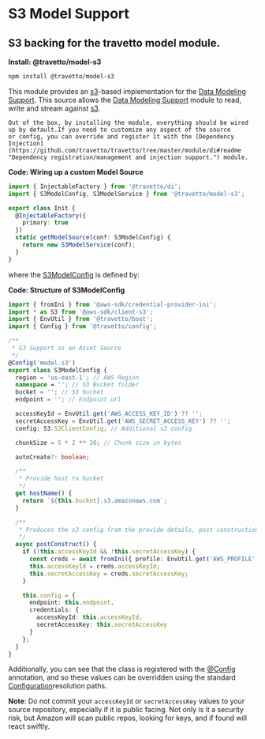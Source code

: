 <!-- This file was generated by the framweork and should not be modified directly -->
<!-- Please modify https://github.com/travetto/travetto/tree/master/module/model-s3/doc.ts and execute "npm run docs" to rebuild -->
# S3 Model Support
## S3 backing for the travetto model module.

**Install: @travetto/model-s3**
```bash
npm install @travetto/model-s3
```

This module provides an [s3](https://aws.amazon.com/documentation/s3/)-based implementation for the [Data Modeling Support](https://github.com/travetto/travetto/tree/master/module/model#readme "Datastore abstraction for core operations.").  This source allows the [Data Modeling Support](https://github.com/travetto/travetto/tree/master/module/model#readme "Datastore abstraction for core operations.") module to read, write and stream against [s3](https://aws.amazon.com/documentation/s3/).

    Out of the box, by installing the module, everything should be wired up by default.If you need to customize any aspect of the source 
    or config, you can override and register it with the [Dependency Injection](https://github.com/travetto/travetto/tree/master/module/di#readme "Dependency registration/management and injection support.") module.

    
**Code: Wiring up a custom Model Source**
```typescript
import { InjectableFactory } from '@travetto/di';
import { S3ModelConfig, S3ModelService } from '@travetto/model-s3';

export class Init {
  @InjectableFactory({
    primary: true
  })
  static getModelSource(conf: S3ModelConfig) {
    return new S3ModelService(conf);
  }
}
```

  where the [S3ModelConfig](https://github.com/travetto/travetto/tree/master/module/model-s3/src/config.ts#L10) is defined by:

  
**Code: Structure of S3ModelConfig**
```typescript
import { fromIni } from '@aws-sdk/credential-provider-ini';
import * as S3 from '@aws-sdk/client-s3';
import { EnvUtil } from '@travetto/boot';
import { Config } from '@travetto/config';

/**
 * S3 Support as an Asset Source
 */
@Config('model.s3')
export class S3ModelConfig {
  region = 'us-east-1'; // AWS Region
  namespace = ''; // S3 Bucket folder
  bucket = ''; // S3 bucket
  endpoint = ''; // Endpoint url

  accessKeyId = EnvUtil.get('AWS_ACCESS_KEY_ID') ?? '';
  secretAccessKey = EnvUtil.get('AWS_SECRET_ACCESS_KEY') ?? '';
  config: S3.S3ClientConfig; // Additional s3 config

  chunkSize = 5 * 2 ** 20; // Chunk size in bytes

  autoCreate?: boolean;

  /**
   * Provide host to bucket
   */
  get hostName() {
    return `${this.bucket}.s3.amazonaws.com`;
  }

  /**
   * Produces the s3 config from the provide details, post construction
   */
  async postConstruct() {
    if (!this.accessKeyId && !this.secretAccessKey) {
      const creds = await fromIni({ profile: EnvUtil.get('AWS_PROFILE') })();
      this.accessKeyId = creds.accessKeyId;
      this.secretAccessKey = creds.secretAccessKey;
    }

    this.config = {
      endpoint: this.endpoint,
      credentials: {
        accessKeyId: this.accessKeyId,
        secretAccessKey: this.secretAccessKey
      }
    };
  }
}
```

  Additionally, you can see that the class is registered with the [@Config](https://github.com/travetto/travetto/tree/master/module/config/src/decorator.ts#L10) annotation, and so these values can be overridden using the 
  standard [Configuration](https://github.com/travetto/travetto/tree/master/module/config#readme "Environment-aware config management using yaml files")resolution paths. 
  

**Note**: Do not commit your `accessKeyId` or `secretAccessKey` values to your source repository, especially if it is public facing.  Not only is it a security risk, but Amazon will scan public repos, looking for keys, and if found will react swiftly.
